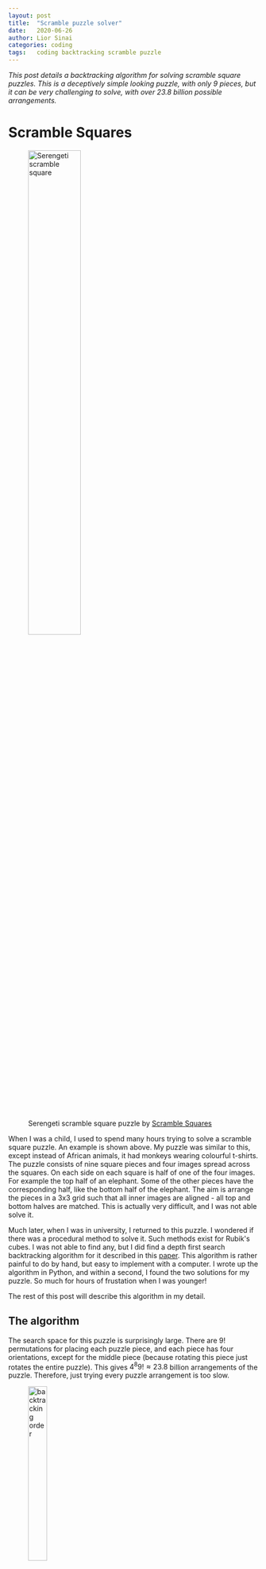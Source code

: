 ```yaml
---
layout: post
title:  "Scramble puzzle solver"
date:   2020-06-26
author: Lior Sinai
categories: coding
tags:	coding backtracking scramble puzzle
---
```


_This post details a backtracking algorithm for solving scramble square puzzles. This is a deceptively simple looking puzzle, with only 9 pieces, but it
 can be very challenging to solve, with over 23.8 billion possible arrangements._


# Scramble Squares

<figure class="post-figure">
<img 
    src="/assets/posts/2020-06-26-scramble-puzzle/ScrambleSquare_serengeti.jpg"
	style="width:50%"
	alt="Serengeti scramble square"
	>
  <figcaption>Serengeti scramble square puzzle by <a href="https://www.scramblesquares.com/shop/geography/serengeti-scramble-squares/">Scramble Squares</a> </figcaption>
</figure>

When I was a child, I used to spend many hours trying to solve a scramble square puzzle. An example is shown above.
My puzzle was similar to this, except instead of African animals, it had monkeys wearing colourful t-shirts. 
The puzzle consists of nine square pieces and four images spread across the squares. 
On each side on each square is half of one of the four images. For example the top half of an elephant.
Some of the other pieces have the corresponding half, like the bottom half of the elephant.
The aim is arrange the pieces in a 3x3 grid such that all inner images are aligned - all top and bottom halves are matched.
This is actually very difficult, and I was not able solve it.


Much later, when I was in university, I returned to this puzzle. I wondered if there was a procedural method to solve it. Such methods exist for Rubik's cubes.
I was not able to find any, but I did find a depth first search backtracking algorithm for it described in this [paper][scramble_algorithm].
This algorithm is rather painful to do by hand, but easy to implement with a computer.
I wrote up the algorithm in Python, and within a second, I found the two solutions for my puzzle.
So much for hours of frustation when I was younger!

The rest of this post will describe this algorithm in my detail.

## The algorithm

The search space for this puzzle is surprisingly large. 
There are $9!$ permutations for placing each puzzle piece, and each piece has four orientations, except for the middle piece
(because rotating this piece just rotates the entire puzzle).
This gives $4^8 9! \approx 23.8$ billion arrangements of the puzzle. 
Therefore, just trying every puzzle arrangement is too slow. 

<figure class="post-figure">
<img 
    src="/assets/posts/2020-06-26-scramble-puzzle/order.png"
	style="width:30%"
	alt="backtracking order"
	>
</figure>

The backtracking algorithm very efficiently cuts down this search space. Each piece is placed one at a time in the order shown above.
Then either the piece fits, and the algorithm moves onto the next position, or 
it does not and the algorithm tries a new piece.
If the algorithm runs out of pieces, it backtracks to the last position where a piece was placed, and tries a new piece.
If it reaches position $k=8$ and the last piece fits successfully, a solution is registered. Then it backtracks again. 

Note that if a piece does not fit in the *k*th position, then all arrangements with the piece in that position are skipped.
If for example, a piece does not fit in position $k=1$, then all remaining $4(4^7 7!)$ arrangements with the piece in this position - 1.4% of the total search space - are skipped.

## The Python code

<figure class="post-figure">
<img 
    src="/assets/posts/2020-06-26-scramble-puzzle/Example.png"
	style="width:50%"
	alt="scramble mockup"
	>
</figure>

The Serengeti puzzle I posted above has no solution[^1]. So instead I'll use a mock-up of the Monkey puzzle I had as a child. This is shown above. 
I've labelled each piece from 0 to 8. 
Each card is encoded as an array using the following rules:
- Colours are mapped to a number: blue &rarr; 1, green &rarr;  2, red &rarr; 3  and purple &rarr; 4. 
- Triangles are positive and blocks are negative.
- Sides are labelled starting from the top and going clockwise.

For example, piece 0 is encoded as `[-2, -3, +1, +4]`. 
The rest of the cards look like:
{% highlight python %}
blue, green, red, purple = 1, 2, 3, 4
cards=[
	[-green,-red,+blue,+purple],
	[-purple,+blue,+purple,-green],
	[-blue,-green,+blue,+red],
	[-purple,+green,+red,-blue],
	[+red,-purple,-green,+purple],
	[-blue,-red,+green,+purple],
	[-red,+green,+red,-blue],
	[-green,-blue,+purple,+red],
	[-purple,-green,+red,+purple]
]
{% endhighlight %}

The state of the puzzle can be summarised in two variables: `order`, a list of the order of placements of pieces, and `rot`, the current rotation/orientation of each card.
A rotation is encoded as a number from 0 to 3.
I created a simple class to store this state, and also coded a nice representation for the `print` function.  

{% highlight python %}
class ScrambleSquare():
    def __init__(self, cards):
        self.cards = cards
        self.order = [-1, -1, -1, -1, -1, -1, -1, -1, -1]
        self.rot = [0, 0, 0, 0, 0, 0, 0, 0, 0] 

    def __repr__(self):
        repr = ''
        order = self.order
        repr += ' '.join(map(str, [order[6], order[7], order[8]])) + '\n'
        repr += ' '.join(map(str, [order[5], order[0], order[1]])) + '\n'
        repr += ' '.join(map(str, [order[4], order[3], order[2]]))
        return repr
{% endhighlight %}

Two cards "fit" if the sum of the touching sides is 0. So a simple `fit_2cards()` function can be written:
{% highlight python %}
def fit_2cards(card1, rot1, side1, card2, rot2, side2):
    if card1[side1 - rot1] + card2[side2 - rot2] == 0:
        fits = True
    else: 
        fits = False
    return fits
{% endhighlight %}

Cards are "rotated" 90&deg; counter-clockwise by subtracting a value from the index. The indexing behaviour of Python conveniently wraps around with negative numbers,
so something like `card1[0 - 1]` is evaluated as `card1[-1]=card1[3]`. 
Sometimes cards need to fit with two or three cards simultaneously, so we'll still need another function `fit_position()`. 
For now, I'll kept it abstract and present the framework for the whole algorithm:
{% highlight python %}
def solveScramble(cards):
    def solve(k, puzzle, stack):
        calls[k] += 1
        if k == size:
            print('Solution found!!')
            print(puzzle)
            return
        for idx in range(len(stack)):            
            new = stack[idx] #select a new card that hasn't been used
            for r in range(num_orientations): #try different orientations
                if puzzle.fit_position(k, new, r): # backtracking checkpoint
                    puzzle_next = deepcopy(puzzle)
                    puzzle_next.order[k] = new
                    puzzle_next.rot[k] = r
                    stack_next = stack[:idx] + stack[idx + 1:]
                    solve(k + 1, puzzle_next, stack_next)
                if k == 0: 
                    break #don't rotate the first piece
	
    num_orientations = 4
    size = 9  
    stack = [0, 1, 2, 3, 4, 5, 6, 7, 8]       
    calls = [0] * (size + 1)  

    puzzle = ScrambleSquare(cards)

    solve(0, puzzle, stack)
{% endhighlight %}

It is always good practice to write the terminating condition for the recursive function at the top of the function.
The `calls` variable is useful for analysing the results.

For the `fit_position()` function, the sides which need to be compared are different at each position. Also, at positions 3, 5, 7 and 8, two sides on the card need to be checked.
I found it was easiest to hardcode all this:
{% highlight python %}
def fit_position(self, k, used_k, rot_k):
        if k == 0:
            fits = True
        else: #Each card must fit with the previous card:
            card_k = self.cards[used_k]
            side_k = [1, 3, 0, 1, 1, 2, 2, 3, 3][k]         
            card_j = self.cards[self.order[k - 1]]
            rot_j = self.rot[k-1]        
            side_j = [0, 1, 2, 3][side_k - 2] #picks the opposite side
            fits = self.fit_2cards(card_k, rot_k, side_k, card_j, rot_j, side_j)
        
        #Extra fitting criteria for particular positions:
        if k in [3, 5, 7, 8]:
            cards, order, rot = self.cards, self.order, self.rot
            if k == 3:
                side_k = 0
                card_other, rot_other, side_other = cards[order[0]], rot[0], 2
            elif k == 5:
                side_k = 1
                card_other, rot_other, side_other = cards[order[0]], rot[0], 3
            elif k == 7:
                side_k = 2
                card_other, rot_other, side_other = cards[order[0]], rot[0], 0
            elif k == 8:
                side_k = 2
                card_other, rot_other, side_other = cards[order[1]], rot[1], 0
            fits = fits and self.fit_2cards(card_k, rot_k, side_k, card_other, rot_other, side_other)
        return fits 
{% endhighlight %}

## Results

This code retrieves the following solutions in 0.17 seconds:
<div id="unique-name" class="row">
<img class="mx-auto"
    src="/assets/posts/2020-06-26-scramble-puzzle/Solution1.png"
	style="width:40%"
	alt="solution 1"
	>
<img class="mx-auto"
    src="/assets/posts/2020-06-26-scramble-puzzle/Solution2.png"
	style="width:40%"
	alt="solution 2"
	>
</div>
These are the only two solutions for this puzzle.
In total, it calls `solve` 588 times. The final `calls` list looks like: 
<span style="white-space: nowrap"> `[1, 9, 43, 165, 70, 151, 68, 60, 19, 2]`. </span>
So, 19 times the code placed 8 pieces, but only 2 of those times was it able to progress to a solution.

## Conclusion

This is tough puzzle to give to someone. Certainly, as an engineer and as a programmer, I would approach this problem with an algorithmic way of mind.
However, when I was younger, I was not thinking along those lines at all. I wonder though, if with guidance, it is worthwhile showing this to a young student.
It would teach them the value of algorithms. 
It is certainly possible to implement this algorithm by hand. I was able to do this recently although it took me 1.5 hours. 
Part of the reason it took so long was because I was trying to be clever and skip steps.
But once I followed the simple rules with the physical stack in my hand, I got into a rhythm and it went quickly. 
In any case, it is definitely a worthwhile exercise for teaching older students about backtracking and recursion.

-----

[scramble_algorithm]: http://citeseerx.ist.psu.edu/viewdoc/download?doi=10.1.1.953.6583&rep=rep1&type=pdf

[^1]: At first, I thought this was a mistake. However after failing to find solutions for several other puzzles on that <a href="https://www.scramblesquares.com">website</a>, I think this was delibrate. This is a crude form of copyright protection -  it prevents you from copying the puzzles (from this website at least).
